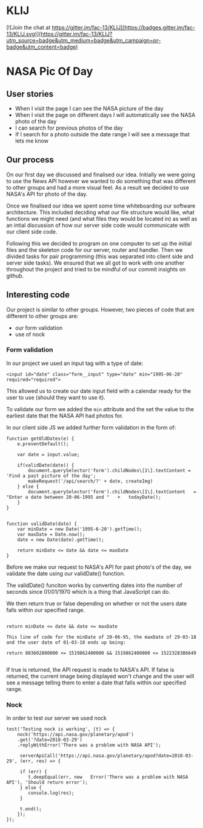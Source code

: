 # KLIJ

[![Join the chat at https://gitter.im/fac-13/KLIJ](https://badges.gitter.im/fac-13/KLIJ.svg)](https://gitter.im/fac-13/KLIJ?utm_source=badge&utm_medium=badge&utm_campaign=pr-badge&utm_content=badge)

# NASA Pic Of Day

## User stories
- When I visit the page I can see the NASA picture of the day
- When I visit the page on different days I will automatically see the NASA photo of the day
- I can search for previous photos of the day
- If I search for a photo outside the date range I will see a message that lets me know 


## Our process
On our first day we discussed and finalised our idea. Initially we were going to use the News API however we wanted to do something that was different to other groups and had a more visual feel. As a result we decided to use NASA's API for photo of the day. 

Once we finalised our idea we spent some time whiteboarding our software architecture. This included deciding what our file structure would like, what functions we might need (and what files they would be located in) as well as an intial discussion of how our server side code would communicate with our client side code. 

Following this we decided to program on one computer to set up the initial files and the skeleton code for our server, router and handler. Then we divided tasks for pair programming (this was separated into client side and server side tasks). We ensured that we all got to work with one another throughout the project and tried to be mindful of our commit insights on github.



## Interesting code 
Our project is similar to other groups. However, two pieces of code that are different to other groups are: 
 - our form validation 
 - use of nock

### Form validation 
In our project we used an input tag with a type of date: 

```
<input id="date" class="form__input" type="date" min="1995-06-20" required="required">

```

This allowed us to create our date input field with a calendar ready for the user to use (should they want to use it). 

To validate our form we added the ```min``` attribute and the set the value to the earliest date that the NASA API had photos for. 

In our client side JS we added further form validation in the form of: 

```
function getOldDates(e) {
    e.preventDefault();

    var date = input.value;

    if(validDate(date)) {
        document.querySelector('form').childNodes\[1\].textContent = 'Find a past picture of the day';
        makeRequest('/api/search/?' + date, createImg)
    } else {
        document.querySelector('form').childNodes\[1\].textContent   =   "Enter a date between 20-06-1995 and "   +   todayDate();
    }
}


function validDate(date) {
    var minDate = new Date('1995-6-20').getTime();
    var maxDate = Date.now();
    date = new Date(date).getTime();

    return minDate <= date && date <= maxDate
}

```

Before we make our request to NASA's API for past photo's of the day, we validate the date using our validDate() function. 

The validDate() funciton works by converting dates into the number of seconds since 01/01/1970 which is a thing that JavaScript can do. 


We then return true or false depending on whether or not the users date falls within our specified range. 

``` 

return minDate <= date && date <= maxDate 

This line of code for the minDate of 20-06-95, the maxDate of 29-03-18 and the user date of 01-03-18 ends up being: 

return 803602800000 <= 1519862400000 && 1519862400000 <= 1522328386649


```

If true is returned, the API request is made to NASA's API. If false is returned, the current image being displayed won't change and the user will see a message telling them to enter a date that falls within our specified range. 


### Nock 
In order to test our server we used nock

```
test('Testing nock is working', (t) => {
    nock('https://api.nasa.gov/planetary/apod')
    .get('?date=2018-03-29')
    .replyWithError('There was a problem with NASA API');

     serverApiCall('https://api.nasa.gov/planetary/apod?date=2018-03-29', (err, res) => {

     if (err) {
        t.deepEqual(err, new   Error('There was a problem with NASA API'), 'Should return error');
     } else {
        console.log(res);
     }
 
     t.end();
    });
});

```
